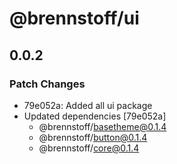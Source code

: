 # @brennstoff/ui

## 0.0.2
### Patch Changes

- 79e052a: Added all ui package
- Updated dependencies [79e052a]
  - @brennstoff/basetheme@0.1.4
  - @brennstoff/button@0.1.4
  - @brennstoff/core@0.1.4

